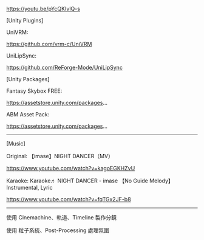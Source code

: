https://youtu.be/pYcQKIvlQ-s

[Unity Plugins]

UniVRM:

https://github.com/vrm-c/UniVRM

UniLipSync:

https://github.com/ReForge-Mode/UniLipSync

[Unity Packages]

Fantasy Skybox FREE:

https://assetstore.unity.com/packages...

ABM Asset Pack:

https://assetstore.unity.com/packages...

- - - - -

[Music]

Original: 【imase】NIGHT DANCER（MV）

https://www.youtube.com/watch?v=kagoEGKHZvU 

Karaoke: Karaoke♬ NIGHT DANCER - imase 【No Guide Melody】 Instrumental, Lyric

https://www.youtube.com/watch?v=fqTGx2JF-b8

- - - - -

使用 Cinemachine、軌道、Timeline 製作分鏡

使用 粒子系統、Post-Processing 處理氛圍
